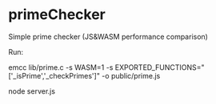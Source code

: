 # primeChecker
Simple prime checker (JS&amp;WASM performance comparison)

Run:

emcc lib/prime.c -s WASM=1 -s EXPORTED_FUNCTIONS="['_isPrime','_checkPrimes']" -o public/prime.js

node server.js
